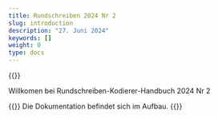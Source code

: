 ```yaml
---
title: Rundschreiben 2024 Nr 2
slug: introduction
description: "27. Juni 2024"
keywords: []
weight: 0
type: docs
---
```


  

{{<printButton>}}
  
  

Willkomen bei Rundschreiben-Kodierer-Handbuch 2024 Nr 2

{{<alert color="info">}}
Die Dokumentation befindet sich im Aufbau.
{{</alert>}}
